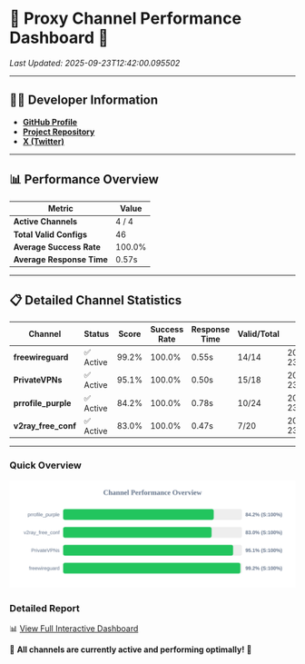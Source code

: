 # 🌟 Proxy Channel Performance Dashboard 🌟

_Last Updated: 2025-09-23T12:42:00.095502_

---

## 👩‍💻 Developer Information

- **[GitHub Profile](https://github.com/4n0nymou3)**  
- **[Project Repository](https://github.com/4n0nymou3/multi-proxy-config-fetcher)**  
- **[X (Twitter)](https://x.com/4n0nymou3)**  

---

## 📊 Performance Overview

| Metric                | Value       |
|-----------------------|-------------|
| **Active Channels**   | 4 / 4       |
| **Total Valid Configs** | 46          |
| **Average Success Rate** | 100.0%      |
| **Average Response Time** | 0.57s       |

---

## 📋 Detailed Channel Statistics

| Channel          | Status     | Score  | Success Rate | Response Time | Valid/Total | Last Success               |
|------------------|------------|--------|--------------|---------------|-------------|----------------------------|
| **freewireguard**  | ✅ Active  | 99.2%  | 100.0% | 0.55s         | 14/14       | 2025-09-23T12:42:00.093765 |
| **PrivateVPNs**  | ✅ Active  | 95.1%  | 100.0% | 0.50s         | 15/18       | 2025-09-23T12:41:59.512778 |
| **prrofile_purple**  | ✅ Active  | 84.2%  | 100.0% | 0.78s         | 10/24       | 2025-09-23T12:41:58.424363 |
| **v2ray_free_conf**  | ✅ Active  | 83.0%  | 100.0% | 0.47s         | 7/20       | 2025-09-23T12:41:58.979017 |

---

### Quick Overview
<div align="center">
  <a href="https://raw.githubusercontent.com/nullluser/NullRepo/refs/heads/main/assets/channel_stats_chart.svg">
    <img src="https://raw.githubusercontent.com/nullluser/NullRepo/refs/heads/main/assets/channel_stats_chart.svg" alt="Source Performance Statistics" width="800">
  </a>
</div>

### Detailed Report
📊 [View Full Interactive Dashboard](https://htmlpreview.github.io/?https://github.com/nullluser/NullRepo/blob/main/assets/performance_report.html)

🎉 **All channels are currently active and performing optimally!** 🎉
